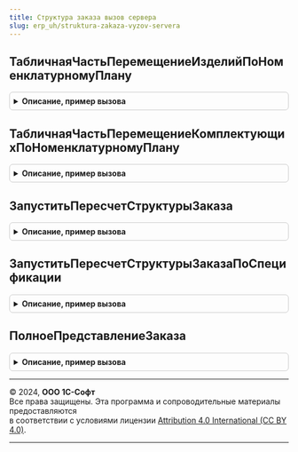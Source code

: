 ```yaml
---
title: Структура заказа вызов сервера
slug: erp_uh/struktura-zakaza-vyzov-servera
---
```



## ТабличнаяЧастьПеремещениеИзделийПоНоменклатурномуПлану
<details style="margin: 1em 0; padding: 0.5em; border: 1px solid #ccc; border-radius: 6px;">

<summary style="font-weight: bold; cursor: pointer;">Описание, пример вызова</summary>

```bsl

// Возвращает данные для формирование документов "Заказ на перемещение товаров" Или "Перемещение товаров", табличная часть заполняются изделиями готовыми к отгрузке со склада.
//
// Параметры:
//  ИдентификаторыСтрок - Массив - список ключей указывающих изделия в партии перемещения товаров.
//  ТолькоВНаличии - Булево - признак, если истина, то список номенклатуры запланированной к перемещению будет отфильтрован по наличию на складе отгрузки.
// Возвращаемое значение:
//  ТаблицаЗначений - содержит структуру параметров замены:
//  	* Номенклатура			 - СправочникСсылка.Номенклатура				 - номенклатура.
//  	* Характеристика		 - СправочникСсылка.ХарактеристикиНоменклатуры	 - характеристика номенклатуры.
//  	* СкладОтгрузки			 - СправочникСсылка.Склады						 - склад отгрузки.
//  	* СкладПоступления		 - СправочникСсылка.Склады						 - склад поступления.
//  	* Назначение			 - СправочникСсылка.Назначения					 - назначение.
//  	* Обособленно			 - Булево										 - признак, "обособленное обеспечение".
//  	* КоличествоУпаковок	 - Число										 - количество в упаковках.
//  	* Количество			 - Число										 - количество в ед.хранения товара.
//
Функция ТабличнаяЧастьПеремещениеИзделийПоНоменклатурномуПлану(ИдентификаторыСтрок, ТолькоВНаличии = Ложь) Экспорт
```

Пример вызова
```bsl
Результат = СтруктураЗаказаВызовСервера.ТабличнаяЧастьПеремещениеИзделийПоНоменклатурномуПлану(ИдентификаторыСтрок, ТолькоВНаличии);
```
</details>

## ТабличнаяЧастьПеремещениеКомплектующихПоНоменклатурномуПлану
<details style="margin: 1em 0; padding: 0.5em; border: 1px solid #ccc; border-radius: 6px;">

<summary style="font-weight: bold; cursor: pointer;">Описание, пример вызова</summary>

```bsl

// Возвращает данные для формирование документов "Заказ на перемещение товаров" Или "Перемещение товаров", табличная часть заполняются комплектующими готовыми к отгрузке со склада.
//
// Параметры:
//  Изделие          - Структура - данные изделия для получения списка комплектующих к перемещению.
//  ЭтапПроизводства - СправочникСсылка.ЭтапыПроизводства - дополнительный отбор комплектующих по этапу производства.
//  ТолькоВНаличии - Булево - признак, если истина, то список номенклатуры запланированной к перемещению будет отфильтрован по наличию на складе отгрузки.
//
// Возвращаемое значение:
//  ТаблицаЗначений - см.СтруктураЗаказаВызовСервера.ТабличнаяЧастьПеремещениеИзделийПоНоменклатурномуПлану
//
Функция ТабличнаяЧастьПеремещениеКомплектующихПоНоменклатурномуПлану(Изделие, ЭтапПроизводства = Неопределено, ТолькоВНаличии = Ложь) Экспорт
```

Пример вызова
```bsl
Результат = СтруктураЗаказаВызовСервера.ТабличнаяЧастьПеремещениеКомплектующихПоНоменклатурномуПлану(Изделие, ЭтапПроизводства, ТолькоВНаличии);
```
</details>

## ЗапуститьПересчетСтруктурыЗаказа
<details style="margin: 1em 0; padding: 0.5em; border: 1px solid #ccc; border-radius: 6px;">

<summary style="font-weight: bold; cursor: pointer;">Описание, пример вызова</summary>

```bsl

// Добавляет задания к пересчету структуры заказа на производство и запускает расчет
//
// Параметры:
// 	ЗаказыНаПроизводство - Массив, ДокументСсылка.ЗаказНаПроизводство2_2	- заказ на производство или список заказов на производство.
//
Процедура ЗапуститьПересчетСтруктурыЗаказа(ЗаказыНаПроизводство) Экспорт
```

Пример вызова
```bsl
СтруктураЗаказаВызовСервера.ЗапуститьПересчетСтруктурыЗаказа(ЗаказыНаПроизводство) 
```
</details>

## ЗапуститьПересчетСтруктурыЗаказаПоСпецификации
<details style="margin: 1em 0; padding: 0.5em; border: 1px solid #ccc; border-radius: 6px;">

<summary style="font-weight: bold; cursor: pointer;">Описание, пример вызова</summary>

```bsl

// Добавляет задания к расчету структуры заказа на производство по спецификации и запускает расчет
//
// Параметры:
// 	Спецификация			 - СправочникСсылка.РесурсныеСпецификации			- спецификация.
// 	ЗаказыНаПроизводство	 - Массив, ДокументСсылка.ЗаказНаПроизводство2_2	- заказ на производство или список заказов на производство.
//
Процедура ЗапуститьПересчетСтруктурыЗаказаПоСпецификации(Спецификация, ЗаказыНаПроизводство) Экспорт
```

Пример вызова
```bsl
СтруктураЗаказаВызовСервера.ЗапуститьПересчетСтруктурыЗаказаПоСпецификации(Спецификация, ЗаказыНаПроизводство) 
```
</details>

## ПолноеПредставлениеЗаказа
<details style="margin: 1em 0; padding: 0.5em; border: 1px solid #ccc; border-radius: 6px;">

<summary style="font-weight: bold; cursor: pointer;">Описание, пример вызова</summary>

```bsl

// Формирует полное представление заказа на производство.
// Формат: "Заказ № %1 от %2, дата потребности %3".
//
// Параметры:
//  НомерДокумента		 - Строка	 - номер документа.
//  ДатаДокумента		 - Дата 	 - дата документа.
//  ЖелаемаяДатаВыпуска	 - Дата 	 - желаемая дата.
//
// Возвращаемое значение:
//  Строка - полное представление заказа на производство.
//
Функция ПолноеПредставлениеЗаказа(НомерДокумента, ДатаДокумента, ЖелаемаяДатаВыпуска) Экспорт
```

Пример вызова
```bsl
Результат = СтруктураЗаказаВызовСервера.ПолноеПредставлениеЗаказа(НомерДокумента, ДатаДокумента, ЖелаемаяДатаВыпуска) 
```
</details>

---

© 2024, **ООО 1С-Софт**  
Все права защищены. Эта программа и сопроводительные материалы предоставляются  
в соответствии с условиями лицензии [Attribution 4.0 International (CC BY 4.0)](https://creativecommons.org/licenses/by/4.0/legalcode).

---
